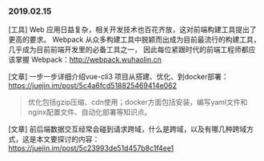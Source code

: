 ### 2019.02.15

[工具] Web 应用日益复杂，相关开发技术也百花齐放，这对前端构建工具提出了更高的要求。 Webpack 从众多构建工具中脱颖而出成为目前最流行的构建工具，几乎成为目前前端开发里的必备工具之一， 因此每位紧跟时代的前端工程师都应该掌握 Webpack：<http://webpack.wuhaolin.cn>

[文章] 一步一步详细介绍vue-cli3 项目从搭建、优化、到docker部署：<https://juejin.im/post/5c4a6fcd518825469414e062>
> 优化包括gzip压缩、cdn使用；docker方面包括安装，编写yaml文件和nginx配置文件、自动化部署等知识点。

[文章] 前后端数据交互经常会碰到请求跨域，什么是跨域，以及有哪几种跨域方式，这是本文要探讨的内容：<https://juejin.im/post/5c23993de51d457b8c1f4ee1>





